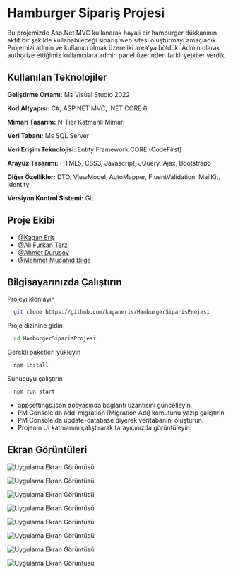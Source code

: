 
# Hamburger Sipariş Projesi

Bu projemizde Asp.Net MVC kullanarak hayali bir hamburger dükkanının aktif bir şekilde kullanabileceği sipariş web sitesi oluşturmayı amaçladık. Projemizi admin ve kullanıcı olmak üzere iki area'ya böldük. Admin olarak authorize ettiğimiz kullanıcılara admin panel üzerinden farklı yetkiler verdik.

## Kullanılan Teknolojiler

**Geliştirme Ortamı:** Ms Visual Studio 2022

**Kod Altyapısı:** C#, ASP.NET MVC, .NET CORE 6

**Mimari Tasarım:** N-Tier Katmanlı Mimari

**Veri Tabanı:** Ms SQL Server

**Veri Erişim Teknolojisi:** Entity Framework CORE (CodeFirst)

**Arayüz Tasarımı:** HTML5, CSS3, Javascript, JQuery, Ajax, Bootstrap5

**Diğer Özellikler:** DTO, ViewModel, AutoMapper, FluentValidation, MailKit, Identity

**Versiyon Kontrol Sistemi:** Git
## Proje Ekibi

- [@Kagan Eriş](https://github.com/kaganeris) 
- [@Ali Furkan Terzi](https://github.com/alifurkant) 
- [@Ahmet Durusoy](https://github.com/Slipkilot) 
- [@Mehmet Mucahid Bilge](https://github.com/MucahidBilge)
  
## Bilgisayarınızda Çalıştırın

Projeyi klonlayın

```bash
  git clone https://github.com/kaganeris/HamburgerSiparisProjesi
```

Proje dizinine gidin

```bash
  cd HamburgerSiparisProjesi
```

Gerekli paketleri yükleyin

```bash
  npm install
```

Sunucuyu çalıştırın

```bash
  npm run start
```

  
- appsettings.json dosyasında bağlantı uzantısını güncelleyin.
- PM Console'da add-migration [Migration Adı] komutunu yazıp çalıştırın
- PM Console'da update-database diyerek veritabanını oluşturun.
- Projenin UI katmanını çalıştırarak tarayıcınızda görüntüleyin.

  
## Ekran Görüntüleri

![Uygulama Ekran Görüntüsü](https://github.com/kaganeris/HamburgerSiparisProjesi/blob/master/Proje.UI/wwwroot/Ekran%20G%C3%B6r%C3%BCnt%C3%BCleri/ss1.jpg?raw=true)

![Uygulama Ekran Görüntüsü](https://github.com/kaganeris/HamburgerSiparisProjesi/blob/master/Proje.UI/wwwroot/Ekran%20G%C3%B6r%C3%BCnt%C3%BCleri/ss2.jpg?raw=true)

![Uygulama Ekran Görüntüsü](https://github.com/kaganeris/HamburgerSiparisProjesi/blob/master/Proje.UI/wwwroot/Ekran%20G%C3%B6r%C3%BCnt%C3%BCleri/ss3.jpg?raw=true)

![Uygulama Ekran Görüntüsü](https://github.com/kaganeris/HamburgerSiparisProjesi/blob/master/Proje.UI/wwwroot/Ekran%20G%C3%B6r%C3%BCnt%C3%BCleri/ss4.jpg?raw=true)

![Uygulama Ekran Görüntüsü](https://github.com/kaganeris/HamburgerSiparisProjesi/blob/master/Proje.UI/wwwroot/Ekran%20G%C3%B6r%C3%BCnt%C3%BCleri/ss5.jpg?raw=true)

![Uygulama Ekran Görüntüsü](https://github.com/kaganeris/HamburgerSiparisProjesi/blob/master/Proje.UI/wwwroot/Ekran%20G%C3%B6r%C3%BCnt%C3%BCleri/ss6.jpg?raw=true)

![Uygulama Ekran Görüntüsü](https://github.com/kaganeris/HamburgerSiparisProjesi/blob/master/Proje.UI/wwwroot/Ekran%20G%C3%B6r%C3%BCnt%C3%BCleri/ss7.jpg?raw=true)

![Uygulama Ekran Görüntüsü](https://github.com/kaganeris/HamburgerSiparisProjesi/blob/master/Proje.UI/wwwroot/Ekran%20G%C3%B6r%C3%BCnt%C3%BCleri/ss8.jpg?raw=true)

  
